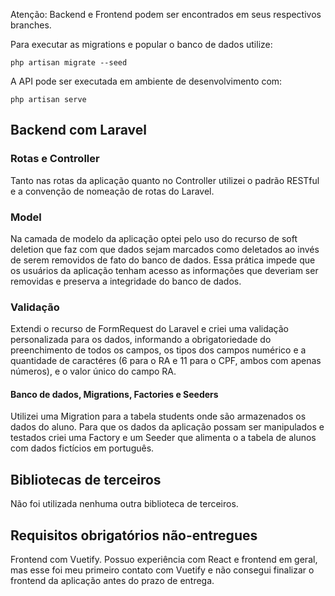 Atenção: Backend e Frontend podem ser encontrados em seus respectivos branches.

Para executar as migrations e popular o banco de dados utilize:

```
php artisan migrate --seed
```

A API pode ser executada em ambiente de desenvolvimento com:

```
php artisan serve
```

## Backend com Laravel

### Rotas e Controller

Tanto nas rotas da aplicação quanto no Controller utilizei o padrão RESTful e a convenção de nomeação de rotas do Laravel.

### Model

Na camada de modelo da aplicação optei pelo uso do recurso de soft deletion que faz com que dados sejam marcados como deletados ao invés de serem removidos de fato do banco de dados. Essa prática impede que os usuários da aplicação tenham acesso as informações que deveriam ser removidas e preserva a integridade do banco de dados.

### Validação

Extendi o recurso de FormRequest do Laravel e criei uma validação personalizada para os dados, informando a obrigatoriedade do preenchimento de todos os campos, os tipos dos campos numérico e a quantidade de caractéres (6 para o RA e 11 para o CPF, ambos com apenas números), e o valor único do campo RA.

#### Banco de dados, Migrations, Factories e Seeders

Utilizei uma Migration para a tabela students onde são armazenados os dados do aluno. Para que os dados da aplicação possam ser manipulados e testados criei uma Factory e um Seeder que alimenta o a tabela de alunos com dados fictícios em português.

## Bibliotecas de terceiros

Não foi utilizada nenhuma outra biblioteca de terceiros.

## Requisitos obrigatórios não-entregues

Frontend com Vuetify. Possuo experiência com React e frontend em geral, mas esse foi meu primeiro contato com Vuetify e não consegui finalizar o frontend da aplicação antes do prazo de entrega.
